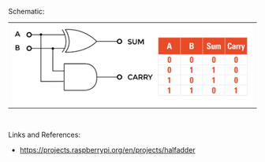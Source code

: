 
Schematic:

<table>
<tr>
<td valign="top" width="100%" colspan="2">
    <img src="extras/hf1.png" width="100%" />
</td>
</tr>
</table>

<br>

Links and References:

- https://projects.raspberrypi.org/en/projects/halfadder


